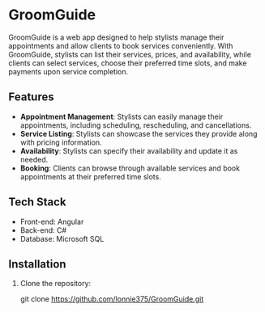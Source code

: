 # GroomGuide

GroomGuide is a web app designed to help stylists manage their appointments and allow clients to book services conveniently. With GroomGuide, stylists can list their services, prices, and availability, while clients can select services, choose their preferred time slots, and make payments upon service completion.

## Features

- **Appointment Management**: Stylists can easily manage their appointments, including scheduling, rescheduling, and cancellations.
- **Service Listing**: Stylists can showcase the services they provide along with pricing information.
- **Availability**: Stylists can specify their availability and update it as needed.
- **Booking**: Clients can browse through available services and book appointments at their preferred time slots.

## Tech Stack

- Front-end: Angular
- Back-end: C#
- Database: Microsoft SQL

## Installation

1. Clone the repository:

   git clone https://github.com/lonnie375/GroomGuide.git
